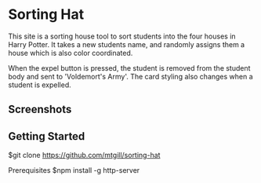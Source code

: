 # Sorting Hat

This site is a sorting house tool to sort students into the four houses in Harry Potter. It takes a new students name, and randomly assigns them a house which is also color coordinated. 

When the expel button is pressed, the student is removed from the student body and sent to 'Voldemort's Army'. The card styling also changes when a student is expelled. 

## Screenshots




## Getting Started
$git clone https://github.com/mtgill/sorting-hat

Prerequisites
$npm install -g http-server